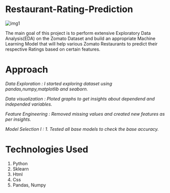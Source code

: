 # Restaurant-Rating-Prediction
![img1](https://github.com/user-attachments/assets/7968c2c1-e538-44ac-936f-264a08072463)

The main goal of this project is to perform extensive Exploratory Data Analysis(EDA) on the Zomato Dataset and build an appropriate Machine Learning Model that will help various Zomato Restaurants to predict their respective Ratings based on certain features.

# Approach

  *Data Exploration     : I started exploring dataset using pandas,numpy,matplotlib and seaborn.* 

  *Data visualization   : Ploted graphs to get insights about dependend and independed variables.* 

  *Feature Engineering  :  Removed missing values and created new features as per insights.*

  *Model Selection I    :  1. Tested all base models to check the base accuracy.*
 
 
 # Technologies Used
 
   1. Python 
   2. Sklearn
   3. Html
   4. Css
   5. Pandas, Numpy 


                          
